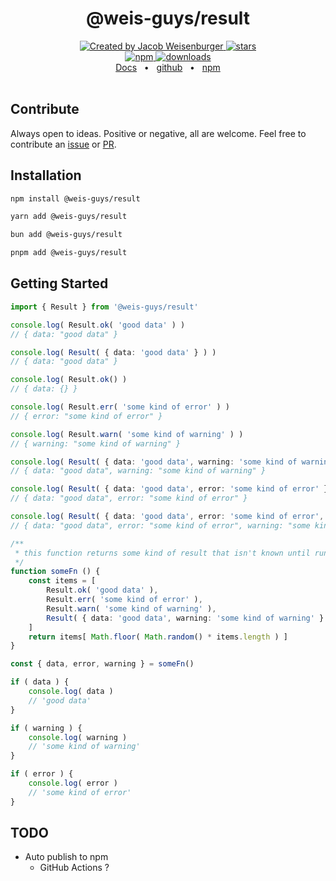 <div align='center'>
    <h1>@weis-guys/result</h1>
</div>

<div align='center'>
    <a href='https://github.com/JacobWeisenburger' rel='nofollow'>
        <img alt='Created by Jacob Weisenburger'
            src='https://img.shields.io/badge/created%20by-Jacob%20Weisenburger-274D82.svg'>
    </a>
    <a href='https://github.com/weis-guys/result/stargazers' rel='nofollow'>
        <img alt='stars' src='https://img.shields.io/github/stars/weis-guys/result?color=blue'>
    </a>
</div>

<div align='center'>
    <a href='https://www.npmjs.com/package/@weis-guys/result' rel='nofollow'>
        <img alt='npm' src='https://img.shields.io/npm/v/@weis-guys/result?color=blue'>
    </a>
    <a href='https://www.npmjs.com/package/@weis-guys/result' rel='nofollow'>
        <img alt='downloads' src='https://img.shields.io/npm/dw/@weis-guys/result?color=blue'>
    </a>
</div>

<div align="center">
    <a href="https://github.com/weis-guys/result#weis-guysresult">Docs</a>
    <span>&nbsp;&nbsp;•&nbsp;&nbsp;</span>
    <a href="https://github.com/weis-guys/result">github</a>
    <span>&nbsp;&nbsp;•&nbsp;&nbsp;</span>
    <a href="https://www.npmjs.com/package/@weis-guys/result">npm</a>
</div>

<!-- Dist Readme Stops Here -->

<br />

## Contribute

Always open to ideas. Positive or negative, all are welcome. Feel free to contribute an [issue](https://github.com/weis-guys/result/issues) or [PR](https://github.com/weis-guys/result/pulls).

## Installation

```sh
npm install @weis-guys/result
```

```sh
yarn add @weis-guys/result
```

```sh
bun add @weis-guys/result
```

```sh
pnpm add @weis-guys/result
```

## Getting Started

```ts
import { Result } from '@weis-guys/result'

console.log( Result.ok( 'good data' ) )
// { data: "good data" }

console.log( Result( { data: 'good data' } ) )
// { data: "good data" }

console.log( Result.ok() )
// { data: {} }

console.log( Result.err( 'some kind of error' ) )
// { error: "some kind of error" }

console.log( Result.warn( 'some kind of warning' ) )
// { warning: "some kind of warning" }

console.log( Result( { data: 'good data', warning: 'some kind of warning' } ) )
// { data: "good data", warning: "some kind of warning" }

console.log( Result( { data: 'good data', error: 'some kind of error' } ) )
// { data: "good data", error: "some kind of error" }

console.log( Result( { data: 'good data', error: 'some kind of error', warning: 'some kind of warning' } ) )
// { data: "good data", error: "some kind of error", warning: "some kind of warning" }

/**
 * this function returns some kind of result that isn't known until runtime
 */
function someFn () {
    const items = [
        Result.ok( 'good data' ),
        Result.err( 'some kind of error' ),
        Result.warn( 'some kind of warning' ),
        Result( { data: 'good data', warning: 'some kind of warning' } ),
    ]
    return items[ Math.floor( Math.random() * items.length ) ]
}

const { data, error, warning } = someFn()

if ( data ) {
    console.log( data )
    // 'good data'
}

if ( warning ) {
    console.log( warning )
    // 'some kind of warning'
}

if ( error ) {
    console.log( error )
    // 'some kind of error'
}
```

## TODO
- Auto publish to npm
    - GitHub Actions ?